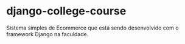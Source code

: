 # django-college-course
Sistema simples de Ecommerce que está sendo desenvolvido com o framework Django na faculdade.
